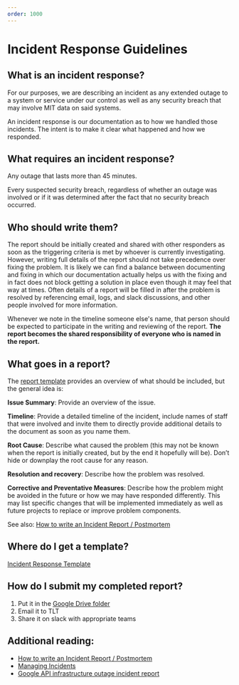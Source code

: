 ```yaml
---
order: 1000
---
```

# Incident Response Guidelines

## What is an incident response?

For our purposes, we are describing an incident as any extended outage to a
system or service under our control as well as any security breach that may
involve MIT data on said systems.

An incident response is our documentation as to how we handled those incidents.
The intent is to make it clear what happened and how we responded.

## What requires an incident response?

Any outage that lasts more than 45 minutes.

Every suspected security breach, regardless of whether an outage was involved
or if it was determined after the fact that no security breach occurred.

## Who should write them?

The report should be initially created and shared with other responders as soon
as the triggering criteria is met by whoever is currently investigating.
However, writing full details of the report should not take precedence over
fixing the problem. It is likely we can find a balance between documenting and
fixing in which our documentation actually helps us with the fixing and in fact
does not block getting a solution in place even though it may feel that way at
times. Often details of a report will be filled in after the problem is
resolved by referencing email, logs, and slack discussions, and other people
involved for more information.

Whenever we note in the timeline someone else's name, that person should be
expected to participate in the writing and reviewing of the report. **The report
becomes the shared responsibility of everyone who is named in the report.**

## What goes in a report?
The [report template](https://docs.google.com/document/d/1yfL1XPPQrwhnMdIw7CLpBM56uY2b-SCZfNerkwCGDqU/edit?usp=sharing
)
provides an overview of what should be included, but the general idea is:

**Issue Summary**: Provide an overview of the issue.

**Timeline**: Provide a detailed timeline of the incident, include names of
staff that were involved and invite them to directly provide additional details
to the document as soon as you name them.

**Root Cause**: Describe what caused the problem (this may not be known when
the report is initially created, but by the end it hopefully will be).
Don’t hide or downplay the root cause for any reason.

**Resolution and recovery**: Describe how the problem was resolved.

**Corrective and Preventative Measures**: Describe how the problem might be
avoided in the future or how we may have responded differently. This may list
specific changes that will be implemented immediately as well as future
projects to replace or improve problem components.

See also:
[How to write an Incident Report / Postmortem](https://sysadmincasts.com/episodes/20-how-to-write-an-incident-report-postmortem)

## Where do I get a template?

[Incident Response Template](https://docs.google.com/document/d/1yfL1XPPQrwhnMdIw7CLpBM56uY2b-SCZfNerkwCGDqU/edit?usp=sharing)

## How do I submit my completed report?

1. Put it in the [Google Drive folder](https://drive.google.com/open?id=1Gursqku_NsUyGTXyWa6LUESIFNTBcf3G
)
1. Email it to TLT
1. Share it on slack with appropriate teams

## Additional reading:
- [How to write an Incident Report / Postmortem](https://sysadmincasts.com/episodes/20-how-to-write-an-incident-report-postmortem)
- [Managing Incidents](https://landing.google.com/sre/book/chapters/managing-incidents.html)
- [Google API infrastructure outage incident report](https://developers.googleblog.com/2013/05/google-api-infrastructure-outage_3.html)

